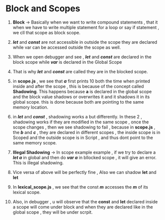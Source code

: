 # Block and Scopes

1. **Block** -> Basically when we want to write compound statements , that it when we have to write multiple statement for a loop or say if statement  , we cll that scope as block scope.

2. ***let*** and ***const*** are not accessible in outside the scope they are declared while var can be accessed outside the scope as well. <br>
3. When we open debugger and see  , ***let*** and ***const*** are declared in the block scope while ***var*** is declared in the Global Scope <br>
4. That is why ***let*** and ***const*** are called they are in the blocked scope.<br>
5. in **scope.js** , we see that ***a*** first prints 10 both the time when printed inside and after the scope , this is because of the concept called **Shadowing**. This happens because **a** is declared in the global scope and the block value shadows or overwrites it and it shadows it in its global scope. this is done because both are pointing to the same memory location.<br>
6. in ***let*** and ***const*** , shadowing works a but differently. In these 2 , shadowing works if they are modified in the same scope , once the scope changes , then we see shadowing to fail , because in **scope.js** , the ***b*** and ***c*** , they are declared in different scopes , the inside scope is in Scoped and the outside scope is in Script , and thus dont point to the same memory scope.<br>
7. **Illegal Shadowing** -> In scope example example , if we try to declare a ***let a*** in global and then do ***var a*** in bllocked scope , it will give an error. This is illegal shadowing.<br>
8. Vice versa of above will be perfectly fine , Also we can shadow **let** and **let** <br>
9. In **lexical_scope.js** , we see that the const ***m*** accesses the ***m*** of its lexical scope. <br>
10. Also, in debugger , u will observe that the **const** and **let** declared inside a scope will come under block and when they are declared like in the global scope , they will be under scrpit.